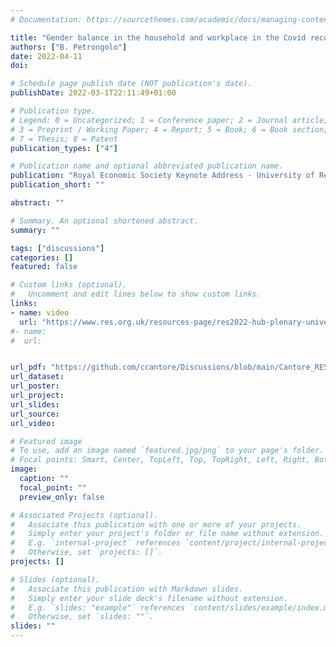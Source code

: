 ```yaml
---
# Documentation: https://sourcethemes.com/academic/docs/managing-content/

title: "Gender balance in the household and workplace in the Covid recovery"
authors: ["B. Petrongolo"]
date: 2022-04-11
doi:

# Schedule page publish date (NOT publication's date).
publishDate: 2022-03-1T22:11:49+01:00

# Publication type.
# Legend: 0 = Uncategorized; 1 = Conference paper; 2 = Journal article;
# 3 = Preprint / Working Paper; 4 = Report; 5 = Book; 6 = Book section;
# 7 = Thesis; 8 = Patent
publication_types: ["4"]

# Publication name and optional abbreviated publication name.
publication: "Royal Economic Society Keynote Address - University of Reading - 11/04/2022"
publication_short: ""

abstract: ""

# Summary. An optional shortened abstract.
summary: ""

tags: ["discussions"]
categories: []
featured: false

# Custom links (optional).
#   Uncomment and edit lines below to show custom links.
links:
- name: video
  url: "https://www.res.org.uk/resources-page/res2022-hub-plenary-university-of-reading-gender-balance-in-the-household-in-the-covid-recovery.html"
#- name:
#  url: 


url_pdf: "https://github.com/ccantore/Discussions/blob/main/Cantore_RES.pdf"
url_dataset:
url_poster:
url_project:
url_slides:
url_source:
url_video:

# Featured image
# To use, add an image named `featured.jpg/png` to your page's folder.
# Focal points: Smart, Center, TopLeft, Top, TopRight, Left, Right, BottomLeft, Bottom, BottomRight.
image:
  caption: ""
  focal_point: ""
  preview_only: false

# Associated Projects (optional).
#   Associate this publication with one or more of your projects.
#   Simply enter your project's folder or file name without extension.
#   E.g. `internal-project` references `content/project/internal-project/index.md`.
#   Otherwise, set `projects: []`.
projects: []

# Slides (optional).
#   Associate this publication with Markdown slides.
#   Simply enter your slide deck's filename without extension.
#   E.g. `slides: "example"` references `content/slides/example/index.md`.
#   Otherwise, set `slides: ""`.
slides: ""
---
```

